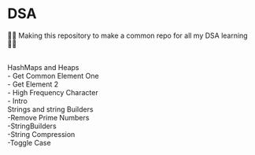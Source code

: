 # DSA
🚀🚀 Making this repository to make a common repo for  all my DSA learning 👩‍💻

<br/>
HashMaps and Heaps
</br>
   - Get Common Element One
    </br>
   - Get Element 2
    </br>
   - High Frequency Character
   </br>
   - Intro

</br>
Strings and string Builders
</br>
 -Remove Prime Numbers
 </br>
 -StringBuilders
 </br>
 -String Compression
 </br>
 -Toggle Case
